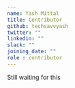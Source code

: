 ```yaml
---
name: Yash Mittal
title: Contributor
github: techsavvyash
twitter: ""
linkedin: ""
slack: ""
joining_date: ""
role : contributor
---
```


Still waiting for this
